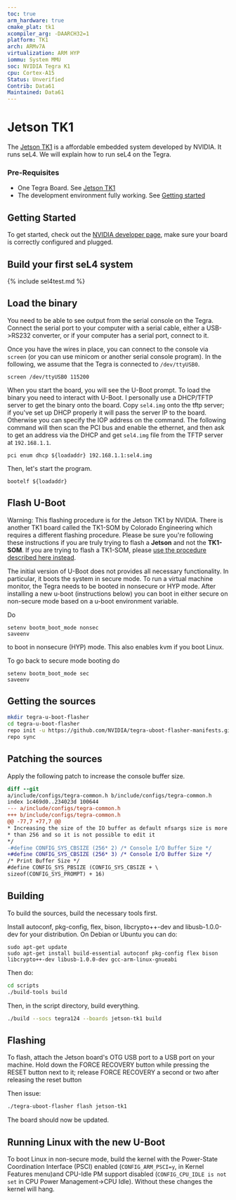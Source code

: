 ```yaml
---
toc: true
arm_hardware: true
cmake_plat: tk1
xcompiler_arg: -DAARCH32=1
platform: TK1
arch: ARMv7A
virtualization: ARM HYP
iommu: System MMU
soc: NVIDIA Tegra K1
cpu: Cortex-A15
Status: Unverified
Contrib: Data61
Maintained: Data61
---
```


# Jetson TK1

The [Jetson TK1](http://www.nvidia.com/object/jetson-tk1-embedded-dev-kit.html) is a affordable embedded system developed by NVIDIA. It runs
seL4. We will explain how to run seL4 on the Tegra.
 
### Pre-Requisites
* One Tegra Board. See [Jetson TK1](http://www.nvidia.com/object/jetson-tk1-embedded-dev-kit.html)
* The development environment fully working.  See [Getting started](/GettingStarted)

## Getting Started
 To get started, check out the
[NVIDIA developer
page](https://developer.nvidia.com/embedded-computing), make sure your board is correctly configured and plugged.

## Build your first seL4 system

{% include sel4test.md %}

## Load the binary
 You need to be able to see output from the serial
console on the Tegra. Connect the serial port to your computer with a
serial cable, either a USB->RS232 converter, or if your computer has
a serial port, connect to it.

Once you have the wires in place, you can connect to the console via
`screen` (or you can use minicom or another serial console program). In
the following, we assume that the Tegra is connected to `/dev/ttyUSB0`.

```
screen /dev/ttyUSB0 115200
```

When you start the board, you will see the U-Boot prompt. To load the
binary you need to interact with U-Boot. I personally use a DHCP/TFTP
server to get the binary onto the board. Copy `sel4.img` onto the tftp
server; if you've set up DHCP properly it will pass the server IP to the
board. Otherwise you can specify the IOP address on the command. The
following command will then scan the PCI bus and enable the ethernet,
and then ask to get an address via the DHCP and get `sel4.img` file from
the TFTP server at `192.168.1.1`.

```
pci enum dhcp ${loadaddr} 192.168.1.1:sel4.img
```

Then, let's start the program.

```
bootelf ${loadaddr}
```

## Flash U-Boot


Warning: This flashing procedure is for the Jetson TK1 by NVIDIA. There
is another TK1 board called the TK1-SOM by Colorado Engineering which
requires a different flashing procedure. Please be sure you're following
these instructions if you are truly trying to flash a **Jetson** and
not the **TK1-SOM**. If you are trying to flash a TK1-SOM, please
[use the procedure described here instead](CEI_TK1_SOM#u-boot).

The initial version of U-Boot does not provides all necessary
functionality. In particular, it boots the system in secure mode. To run
a virtual machine monitor, the Tegra needs to be booted in nonsecure or
HYP mode. After installing a new u-boot (instructions below) you can
boot in either secure on non-secure mode based on a u-boot environment
variable.

Do

```
setenv bootm_boot_mode nonsec
saveenv
```
to boot in nonsecure (HYP)
mode. This also enables kvm if you boot Linux.

To go back to secure mode booting do
``` 
setenv bootm_boot_mode sec
saveenv
```
## Getting the sources
```bash
mkdir tegra-u-boot-flasher
cd tegra-u-boot-flasher
repo init -u https://github.com/NVIDIA/tegra-uboot-flasher-manifests.git
repo sync
```

## Patching the sources


Apply the following patch to increase the console buffer size.
```diff
diff --git
a/include/configs/tegra-common.h b/include/configs/tegra-common.h
index 1c469d0..234023d 100644
--- a/include/configs/tegra-common.h 
+++ b/include/configs/tegra-common.h
@@ -77,7 +77,7 @@
* Increasing the size of the IO buffer as default nfsargs size is more
* than 256 and so it is not possible to edit it
*/
-#define CONFIG_SYS_CBSIZE (256* 2) /* Console I/O Buffer Size */
+#define CONFIG_SYS_CBSIZE (256* 3) /* Console I/O Buffer Size */
/* Print Buffer Size */
#define CONFIG_SYS_PBSIZE (CONFIG_SYS_CBSIZE + \
sizeof(CONFIG_SYS_PROMPT) + 16)
```

## Building
 To build the sources, build the necessary tools first.

Install autoconf, pkg-config, flex, bison, libcrypto++-dev and
libusb-1.0.0-dev for your distribution. On Debian or Ubuntu you can do:
```
sudo apt-get update
sudo apt-get install build-essential autoconf pkg-config flex bison libcrypto++-dev libusb-1.0.0-dev gcc-arm-linux-gnueabi
```

Then do:
```bash
cd scripts
./build-tools build
```

Then, in the script directory, build everything.
```bash
./build --socs tegra124 --boards jetson-tk1 build
```

## Flashing
 To flash, attach the Jetson board's OTG USB port to a USB
port on your machine. Hold down the FORCE RECOVERY button while pressing
the RESET button next to it; release FORCE RECOVERY a second or two
after releasing the reset button

Then issue:
```bash
./tegra-uboot-flasher flash jetson-tk1
```

The board should now be updated.

## Running Linux with the new U-Boot
 To boot Linux in non-secure
mode, build the kernel with the Power-State Coordination Interface
(PSCI) enabled (`CONFIG_ARM_PSCI=y`, in Kernel Features menu)and
CPU-Idle PM support disabled (`CONFIG_CPU_IDLE is not set` in CPU Power
Management->CPU Idle). Without these changes the kernel will hang.
